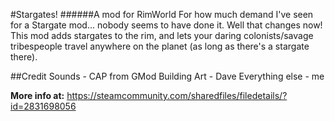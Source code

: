 #Stargates!
######A mod for RimWorld
For how much demand I've seen for a Stargate mod... nobody seems to have done it. Well that changes now! This mod adds stargates to the rim, and lets your daring colonists/savage tribespeople travel anywhere on the planet (as long as there's a stargate there).

##Credit
Sounds - CAP from GMod
Building Art - Dave
Everything else - me

**More info at:**
https://steamcommunity.com/sharedfiles/filedetails/?id=2831698056